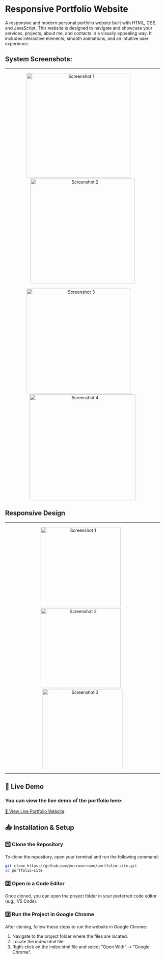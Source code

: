 # Responsive Portfolio Website

A responsive and modern personal portfolio website built with HTML, CSS, and JavaScript. This website is designed to navigate and showcase your services, projects, about me, and contacts in a visually appealing way. It includes interactive elements, smooth animations, and an intuitive user experience.

## System Screenshots:
---
<p align="center">
  <img src="https://github.com/user-attachments/assets/90230d28-75c5-4bf5-b073-d2283c16a8ca" alt="Screenshot 1" width="340">&nbsp;&nbsp;&nbsp;&nbsp;&nbsp;&nbsp;
  <img src="https://github.com/user-attachments/assets/2988b453-d635-4450-b17f-0978c8ba239e" alt="Screenshot 2" width="340">
  <br><br>
  <img src="https://github.com/user-attachments/assets/102b36ea-1bc9-41cb-a9ff-7daf6bba9837" alt="Screenshot 3" width="340">&nbsp;&nbsp;&nbsp;&nbsp;&nbsp;&nbsp;
  <img src="https://github.com/user-attachments/assets/b0134dfe-4058-4dae-bd99-227f43d94ad7" alt="Screenshot 4" width="344">
</p>

##  Responsive Design
---
<p align="center">
  <img src="https://github.com/user-attachments/assets/5c0dca56-38a5-4059-a0c1-ccbd9cf7031a" alt="Screenshot 1" width="260">&nbsp;&nbsp;&nbsp;
  <img src="https://github.com/user-attachments/assets/fb4d7e9b-655b-4686-8360-29425348fc8c" alt="Screenshot 2" width="260">&nbsp;&nbsp;&nbsp;
  <img src="https://github.com/user-attachments/assets/010e6c2c-c11a-4b6d-a6a2-8cee45e7e1d6" alt="Screenshot 3" width="260">
</p>

---
## 🚀 Live Demo  
### **You can view the live demo of the portfolio here:**  
[🔗 View Live Portfolio Website](https://paishanmadusha.github.io/portfolio-site/)

## 📥 Installation & Setup  

### **1️⃣ Clone the Repository**  
To clone the repository, open your terminal and run the following command:  
```bash
git clone https://github.com/yourusername/portfolio-site.git
cd portfolio-site
```
### **2️⃣ Open in a Code Editor**
Once cloned, you can open the project folder in your preferred code editor (e.g., VS Code).

### **3️⃣ Run the Project in Google Chrome**
After cloning, follow these steps to run the website in Google Chrome:

1. Navigate to the project folder where the files are located.
2. Locate the index.html file.
3. Right-click on the index.html file and select "Open With" → "Google Chrome".
